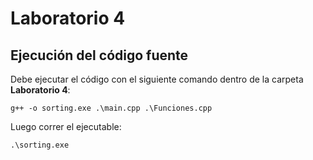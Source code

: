 # Laboratorio 4

## Ejecución del código fuente
Debe ejecutar el código con el siguiente comando dentro de la carpeta **Laboratorio 4**:
```
g++ -o sorting.exe .\main.cpp .\Funciones.cpp
```
Luego correr el ejecutable:
```
.\sorting.exe
```
